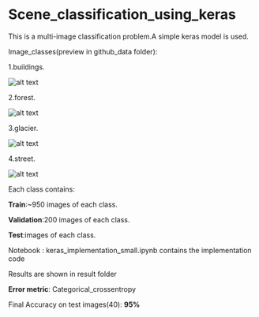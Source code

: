 # Scene_classification_using_keras
This is a multi-image classification problem.A simple keras model is used.

Image_classes(preview in github_data folder):

1.buildings.

![alt text](https://storage.googleapis.com/kagglesdsdata/datasets/111880/269359/seg_train/seg_train/buildings/10006.jpg?GoogleAccessId=web-data@kaggle-161607.iam.gserviceaccount.com&Expires=1572433040&Signature=cXV6TvIn7nQbk9BtgJDM5ty4KNhThIQ%2F8kMUnyzvfo0%2FadgsZCa9h7DIWoHHPBGYVeQpcYzjE7N865BTk20JBEvnbE7ib8gCB1hQpGgUJLv5vUwWaKej9wNzz%2FnTS7u4PehU5mKbUK4TpJupXHQPVfN3x5GNDB%2FTFRhABQvOjzietBTokL4E2vtPfSMBskPVLIKJ9ZAvS2mCVvh9AxZgbS7bgJgKI0PMU%2BcivMyIflShVvpNF4wmZwl2DlgmFdzoi8Pfu954njg1nMGJoVOsSS7St%2FwDfWXL6mEQvPb0o33XzzhAPmGAL8Sk3LRgjsLyzqEhF4ozI%2BryRwsbMtPF6Q%3D%3D)

2.forest.

![alt text](https://storage.googleapis.com/kagglesdsdata/datasets/111880/269359/seg_test/seg_test/forest/20056.jpg?GoogleAccessId=web-data@kaggle-161607.iam.gserviceaccount.com&Expires=1572433139&Signature=cvtcLB%2F1uJ%2Bfanfyk6dg4panJW1HWQUXym5iqL%2F5vCcK2gGaW%2FHy0Iw5lQEswYny4V%2Fecm2MM1BCVTfsuu0uA%2B00KuR7j9gpiLf3f%2FE19nlUzAjUtdG76o5t3xizSMC7kc%2FWp3P%2Bfy%2BGUynUGkGuLJC%2BJ1MgYPR6SRqxRQMpGNzriYeKmQJhjorKCoIvjD3SHHlI5r%2F80lNzeal9eBnbAqwP8WVv1wPxiJSNZzSV%2BWgp8Es9Ws76%2FEr4rmPCExwc0zwxOrCQwsz5uvZxwMAaYDt3qkH7%2BGKLFhw%2B8eM2pkmI5mPyMG0%2BXlVeWZByAoqWfYEj5dmB%2Ft23v8pKwNllFg%3D%3D)

3.glacier.

![alt text](https://storage.googleapis.com/kagglesdsdata/datasets/111880/269359/seg_train/seg_train/glacier/10003.jpg?GoogleAccessId=web-data@kaggle-161607.iam.gserviceaccount.com&Expires=1572433227&Signature=rAXsT34Yg8%2B%2BLp6ZqA4G97lwg7DTKJnzelBBPUKS0lpVwbrmRIf3UrzIXKnDZBkLeP2A%2FyO%2F6Zp0ruG7n3s5iC6IPO%2BrQnR1BHFAassl8AZWZsRz3floxMWTzuJmV1%2B2a4rBk3C64BBnsUSuqRQOGnpIGoxKvNHvi8PFvhY0mxuljMPXUFbFC7b9LYIqhVuZWieBHP687GgTCV0TUAabd%2BPWFxr4%2F%2FKzpnzQ7fN7X9XX%2FErDZFuuahA5ZpiMi%2FdAcXjbICmhILn93i1bvcW6WZVF%2FuFDfStMvjUIVOjbcOl0jAiydFKNXsGSY22UHQ1mp9Cg%2BEokdtSHhbXBKNveCg%3D%3D)

4.street.

![alt text](https://storage.googleapis.com/kagglesdsdata/datasets/111880/269359/seg_test/seg_test/street/20075.jpg?GoogleAccessId=web-data@kaggle-161607.iam.gserviceaccount.com&Expires=1572433207&Signature=ZPUjP%2Bs1ReDoA%2FRel8%2BJHzmt98cJBSZXeXNhqzwxheaa3oe%2BIkM7Ws%2FS%2FeQZsc94SEA01rMBCSPTf%2FeyqSV505XH1Ju93S9pUCQ%2BFgjbE39Uv7wedXNSWN8WHPhKgFHdYB4X5BFCUX6Roj5XfMfisQORpCRrVcxZ5w8u%2B25e%2BmdXhBi8O5wCH0s%2BdF9ownpwzBdPmzyfRxqpuXTC26Dr8pWSMU6S0m0H6Esr8JUEc89vav3syW80qdqa43nl%2FPQLgvlCu8SXCyO56G07t3eBbol0ZaUPQX7arGLmsrMHaTJ%2BpPuXxFgAnYLv57E44g%2FMpcOFynCZhjhVMR%2FM9DBp8g%3D%3D)

Each class contains:

**Train**:~950 images of each class.

**Validation**:200 images of each class.

**Test**:images of each class.

Notebook : keras_implementation_small.ipynb contains the implementation code

Results are shown in result folder

**Error metric**: Categorical_crossentropy

Final Accuracy on test images(40): **95%**
